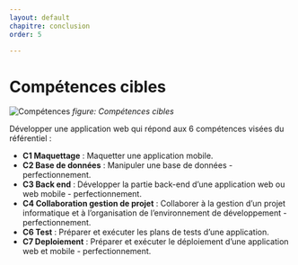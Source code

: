 ```yaml
---
layout: default
chapitre: conclusion
order: 5

---
```


# Compétences cibles

![Compétences](/prototype/Compétences-cibles/images/Compétences-cibles.png)
*figure: Compétences cibles*

<!-- note -->

Développer une application web qui répond aux 6 compétences visées du référentiel :
- **C1 Maquettage** : Maquetter une application mobile.
- **C2 Base de données** : Manipuler une base de données - perfectionnement.
- **C3 Back end** : Développer la partie back-end d’une application web ou web mobile - perfectionnement.
- **C4 Collaboration gestion de projet** : Collaborer à la gestion d’un projet informatique et à l’organisation de l’environnement de développement - perfectionnement.
- **C6 Test** : Préparer et exécuter les plans de tests d’une application.
- **C7 Deploiement** : Préparer et exécuter le déploiement d’une application web et mobile - perfectionnement.

<!-- new slide -->